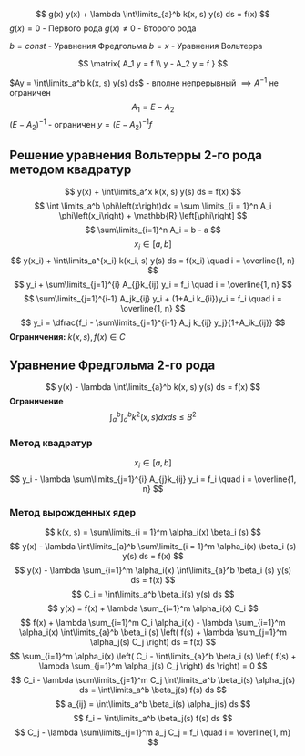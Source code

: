 $$
g(x) y(x) + \lambda \int\limits_{a}^b k(x, s) y(s) ds = f(x)
$$
$g(x)=0$ - Первого рода
$g(x) \neq 0$ - Второго рода

$b = const$ - Уравнения Фредгольма
$b=x$ - Уравнения Вольтерра

$$
\matrix{
A_1 y = f \\
y - A_2 y = f
}
$$

$Ay = \int\limits_a^b k(x, s) y(s) ds$ - вполне непрерывный $\implies A^{-1}$ не ограничен
$$
A_1 = E - A_2
$$
$(E-A_2)^{-1}$ - ограничен
$y = \left(E - A_2\right)^{-1}f$


## Решение уравнения Вольтерры 2-го рода методом  квадратур
$$
y(x) + \int\limits_a^x k(x, s) y(s) ds = f(x)
$$
$$
\int \limits_a^b \phi\left(x\right)dx = \sum \limits_{i = 1}^n A_i \phi\left(x_i\right) + \mathbb{R} \left[\phi\right]
$$
$$
\sum\limits_{i=1}^n A_i = b - a
$$
$$
x_i \in [a, b]
$$
$$
y(x_i) + \int\limits_a^{x_i} k(x_i, s) y(s) ds = f(x_i) \quad i = \overline{1, n}
$$
$$
y_i + \sum\limits_{j=1}^{i} A_{j}k_{ij} y_i = f_i \quad i = \overline{1, n}
$$
$$
\sum\limits_{j=1}^{i-1} A_jk_{ij} y_i + (1+A_i k_{ii})y_i = f_i \quad i = \overline{1, n}
$$
$$
y_i = \dfrac{f_i - \sum\limits_{j=1}^{i-1} A_j k_{ij} y_j}{1+A_ik_{ij}}
$$
**Ограничения:** $k(x, s), f(x) \in C$ 

## Уравнение Фредгольма 2-го рода
$$
y(x) - \lambda \int\limits_{a}^b k(x, s) y(s) ds = f(x)
$$
**Ограничение**
$$
\int_a^b \int_a^b k^2(x, s) dx ds \le B^2
$$

### Метод квадратур
$$
x_i \in [a, b]
$$
$$
y_i - \lambda \sum\limits_{j=1}^{i} A_{j}k_{ij} y_i = f_i \quad i = \overline{1, n}
$$

### Метод вырожденных ядер
$$
k(x, s) = \sum\limits_{i = 1}^m \alpha_i(x) \beta_i (s) 
$$
$$
y(x) - \lambda \int\limits_{a}^b \sum\limits_{i = 1}^m \alpha_i(x) \beta_i (s)  y(s) ds = f(x)
$$
$$
y(x) - \lambda \sum_{i=1}^m \alpha_i(x) \int\limits_{a}^b \beta_i (s)  y(s) ds = f(x)
$$
$$
C_i = \int\limits_a^b \beta_i(s) y(s) ds
$$
$$
y(x) = f(x) + \lambda \sum_{i=1}^m \alpha_i(x) C_i 
$$
$$
f(x) + \lambda \sum_{i=1}^m C_i \alpha_i(x) - \lambda \sum_{i=1}^m \alpha_i(x) \int\limits_{a}^b \beta_i (s)  \left( f(s) + \lambda \sum_{j=1}^m \alpha_j(s) C_j  \right) ds = f(x)
$$
$$
\sum_{i=1}^m \alpha_i(x) \left( C_i -  \int\limits_{a}^b \beta_i (s)  \left( f(s) + \lambda \sum_{j=1}^m \alpha_j(s) C_j  \right) ds \right) = 0
$$
$$
C_i - \lambda \sum\limits_{j=1}^m C_j \int\limits_a^b \beta_i(s) \alpha_j(s) ds = \int\limits_a^b \beta_j(s) f(s) ds 
$$
$$
a_{ij} = \int\limits_a^b \beta_i(s) \alpha_j(s) ds
$$
$$
f_i = \int\limits_a^b \beta_j(s) f(s) ds 
$$
$$
C_j - \lambda \sum\limits_{j=1}^m a_j C_j = f_i \quad i = \overline{1, m}
$$


